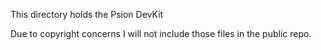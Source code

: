 This directory holds the Psion DevKit

Due to copyright concerns I will not include those files in the public repo.